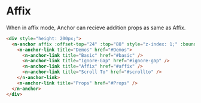# Affix

When in affix mode, Anchor can recieve addition props as same as Affix.

```html
<div style="height: 200px;">
  <n-anchor affix :offset-top="24" :top="88" style="z-index: 1;" :bound="24">
    <n-anchor-link title="Demos" href="#Demos">
      <n-anchor-link title="Basic" href="#basic" />
      <n-anchor-link title="Ignore-Gap" href="#ignore-gap" />
      <n-anchor-link title="Affix" href="#affix" />
      <n-anchor-link title="Scroll To" href="#scrollto" />
    </n-anchor-link>
    <n-anchor-link title="Props" href="#Props" />
  </n-anchor>
</div>
```

